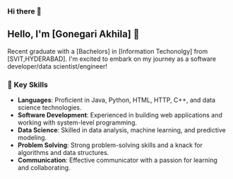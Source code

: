 ### Hi there 👋

## Hello, I'm [Gonegari Akhila] 👋

Recent graduate with a [Bachelors] in [Information Techonolgy] from [SVIT,HYDERABAD]. I'm excited to embark on my journey as a software developer/data scientist/engineer!

### 🌟 Key Skills

- **Languages**: Proficient in Java, Python, HTML, HTTP, C++, and data science technologies.
- **Software Development**: Experienced in building web applications and working with system-level programming.
- **Data Science**: Skilled in data analysis, machine learning, and predictive modeling.
- **Problem Solving**: Strong problem-solving skills and a knack for algorithms and data structures.
- **Communication**: Effective communicator with a passion for learning and collaborating.


